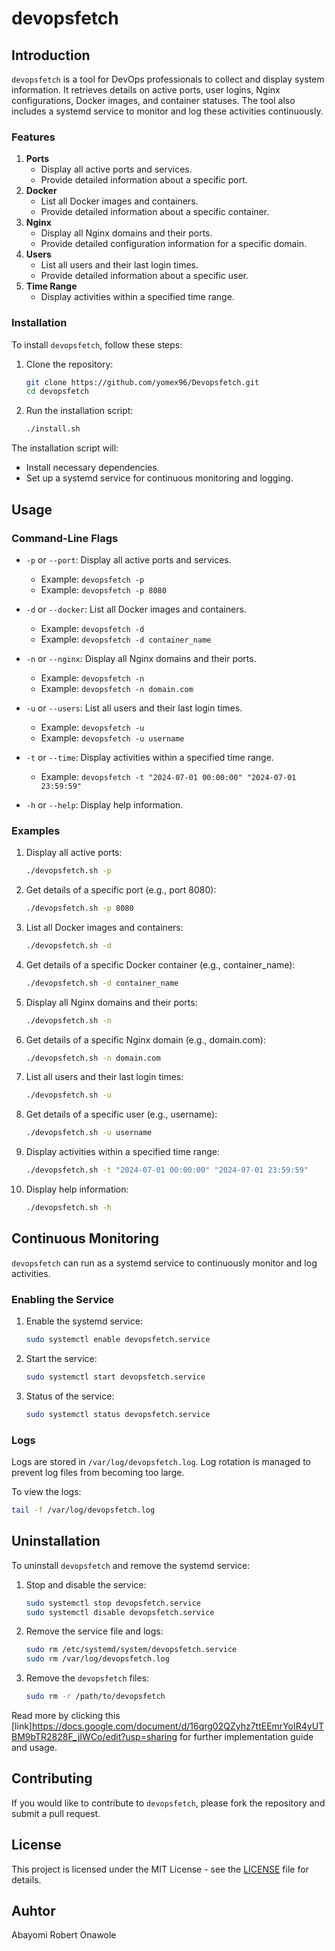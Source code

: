 # devopsfetch 

## Introduction

`devopsfetch` is a tool for DevOps professionals to collect and display system information. It retrieves details on active ports, user logins, Nginx configurations, Docker images, and container statuses. The tool also includes a systemd service to monitor and log these activities continuously.

### Features

1. **Ports**
   - Display all active ports and services.
   - Provide detailed information about a specific port.
2. **Docker**
   - List all Docker images and containers.
   - Provide detailed information about a specific container.
3. **Nginx**
   - Display all Nginx domains and their ports.
   - Provide detailed configuration information for a specific domain.
4. **Users**
   - List all users and their last login times.
   - Provide detailed information about a specific user.
5. **Time Range**
   - Display activities within a specified time range.

### Installation

To install `devopsfetch`, follow these steps:

1. Clone the repository:
    ```sh
    git clone https://github.com/yomex96/Devopsfetch.git
    cd devopsfetch
    ```

2. Run the installation script:
    ```sh
    ./install.sh
    ```

The installation script will:
- Install necessary dependencies.
- Set up a systemd service for continuous monitoring and logging.

## Usage

### Command-Line Flags

- `-p` or `--port`: Display all active ports and services.
  - Example: `devopsfetch -p`
  - Example: `devopsfetch -p 8080`

- `-d` or `--docker`: List all Docker images and containers.
  - Example: `devopsfetch -d`
  - Example: `devopsfetch -d container_name`

- `-n` or `--nginx`: Display all Nginx domains and their ports.
  - Example: `devopsfetch -n`
  - Example: `devopsfetch -n domain.com`

- `-u` or `--users`: List all users and their last login times.
  - Example: `devopsfetch -u`
  - Example: `devopsfetch -u username`

- `-t` or `--time`: Display activities within a specified time range.
  - Example: `devopsfetch -t "2024-07-01 00:00:00" "2024-07-01 23:59:59"`

- `-h` or `--help`: Display help information.

### Examples

1. Display all active ports:
    ```sh
    ./devopsfetch.sh -p
    ```

2. Get details of a specific port (e.g., port 8080):
    ```sh
    ./devopsfetch.sh -p 8080
    ```

3. List all Docker images and containers:
    ```sh
    ./devopsfetch.sh -d
    ```

4. Get details of a specific Docker container (e.g., container_name):
    ```sh
    ./devopsfetch.sh -d container_name
    ```

5. Display all Nginx domains and their ports:
    ```sh
    ./devopsfetch.sh -n
    ```

6. Get details of a specific Nginx domain (e.g., domain.com):
    ```sh
    ./devopsfetch.sh -n domain.com
    ```

7. List all users and their last login times:
    ```sh
    ./devopsfetch.sh -u
    ```

8. Get details of a specific user (e.g., username):
    ```sh
    ./devopsfetch.sh -u username
    ```

9. Display activities within a specified time range:
    ```sh
    ./devopsfetch.sh -t "2024-07-01 00:00:00" "2024-07-01 23:59:59"
    ```
10. Display help information:
    ```sh
    ./devopsfetch.sh -h
    ```

## Continuous Monitoring

`devopsfetch` can run as a systemd service to continuously monitor and log activities.

### Enabling the Service

1. Enable the systemd service:
    ```sh
    sudo systemctl enable devopsfetch.service
    ```

2. Start the service:
    ```sh
    sudo systemctl start devopsfetch.service
    ```
3. Status of  the service:
    ```sh
    sudo systemctl status devopsfetch.service
    ```

### Logs

Logs are stored in `/var/log/devopsfetch.log`. Log rotation is managed to prevent log files from becoming too large.

To view the logs:
```sh
tail -f /var/log/devopsfetch.log
```

## Uninstallation

To uninstall `devopsfetch` and remove the systemd service:

1. Stop and disable the service:
    ```sh
    sudo systemctl stop devopsfetch.service
    sudo systemctl disable devopsfetch.service
    ```

2. Remove the service file and logs:
    ```sh
    sudo rm /etc/systemd/system/devopsfetch.service
    sudo rm /var/log/devopsfetch.log
    ```

3. Remove the `devopsfetch` files:
    ```sh
    sudo rm -r /path/to/devopsfetch
    ```
Read more by clicking this  [link]https://docs.google.com/document/d/16qrg02QZyhz7ttEEmrYoIR4yUTBM9bTR2828F_jIWCo/edit?usp=sharing for further implementation guide and usage.
## Contributing

If you would like to contribute to `devopsfetch`, please fork the repository and submit a pull request.

## License

This project is licensed under the MIT License - see the [LICENSE](LICENSE) file for details.

## Auhtor
Abayomi Robert Onawole


